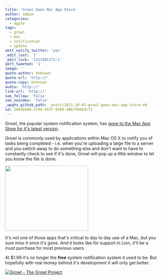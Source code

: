 ```yaml
---
title: 'Growl Goes Mac App Store'
author: admin
categories:
  - apple
tags:
  - growl
  - mac
  - notification
  - update
aktt_notify_twitter: 'yes'
_edit_last: '1'
_edit_lock: '1317681172:1'
aktt_tweeted: '1'
image: ''
quote-author: Unknown
quote-url: 'http://'
quote-copy: Unknown
audio: 'http://'
link-url: 'http://'
seo_follow: 'false'
seo_noindex: 'false'
_wpghs_github_path: _posts/2011-10-03-growl-goes-mac-app-store.md
id: 2604b64b-3794-4557-9360-d8677b6bdc73
---
```

<p>Growl, the popular system notification system, has <a href="http://click.linksynergy.com/fs-bin/stat?id=6PFrOqNV4B8&offerid=146261&type=3&subid=0&tmpid=1826&RD_PARM1=http%253A%252F%252Fitunes.apple.com%252Fca%252Fapp%252Fgrowl%252Fid467939042%253Fmt%253D12%2526uo%253D4%2526partnerId%253D30" target="itunes_store">gone to the Mac App Store for it's latest version</a>.</p>
<p>Growl is commonly used by applications within Mac OS X to notify you of tasks being completed - i.e. when you're uploading a large file to a server and you switch away to do something else and don't want to have to constantly check to see if it's done, Growl will pop up a little window to let you know the file is done.</p>
<p><img src="https://chrisenns.com/wp-content/uploads/2011/10/Screen-Shot-2011-10-03-at-4.31.59-PM.png" alt="" title="Growl Screenshot" width="272" height="213" class="aligncenter size-full wp-image-19670" /></p>
<p>It's not one of those apps that's critical to day to day use of a Mac, but you sure miss it once it's gone. And it looks like for support in Lion, it'll be a must purchase for most previous users.</p>
<p>At $1.99 it's no longer the <strong>free</strong> system notification system it used to be. But hopefully with real money behind it's development it will only get better.</p>
<p><a href="http://click.linksynergy.com/fs-bin/stat?id=6PFrOqNV4B8&offerid=146261&type=3&subid=0&tmpid=1826&RD_PARM1=http%253A%252F%252Fitunes.apple.com%252Fca%252Fapp%252Fgrowl%252Fid467939042%253Fmt%253D12%2526uo%253D4%2526partnerId%253D30" target="itunes_store"><img src="http://ax.phobos.apple.com.edgesuite.net/images/web/linkmaker/badge_macappstore-lrg.gif" alt="Growl - The Growl Project" style="border: 0;"/></a></p>
